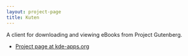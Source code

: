 ```yaml
---
layout: project-page
title: Kuten
---
```


A client for downloading and viewing eBooks from Project Gutenberg.

* [Project page at kde-apps.org][1]

   [1]: http://kde-apps.org/content/show.php?content=49393

